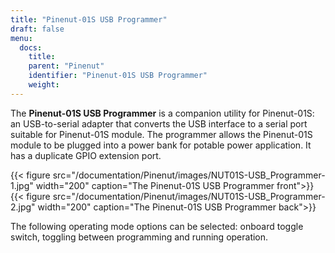 ```yaml
---
title: "Pinenut-01S USB Programmer"
draft: false
menu:
  docs:
    title:
    parent: "Pinenut"
    identifier: "Pinenut-01S USB Programmer"
    weight:
---
```


The **Pinenut-01S USB Programmer** is a companion utility for Pinenut-01S: an USB-to-serial adapter that converts the USB interface to a serial port suitable for Pinenut-01S module. The programmer allows the Pinenut-01S module to be plugged into a power bank for potable power application. It has a duplicate GPIO extension port.

{{< figure src="/documentation/Pinenut/images/NUT01S-USB_Programmer-1.jpg" width="200" caption="The Pinenut-01S USB Programmer front">}}
{{< figure src="/documentation/Pinenut/images/NUT01S-USB_Programmer-2.jpg" width="200" caption="The Pinenut-01S USB Programmer  back">}}

The following operating mode options can be selected: onboard toggle switch, toggling between programming and running operation.
